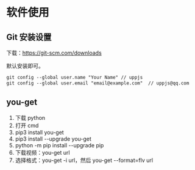 # 软件使用

## Git 安装设置

下载：<https://git-scm.com/downloads>

默认安装即可。

```txt
git config --global user.name "Your Name" // uppjs
git config --global user.email "email@example.com"  // uppjs@qq.com
```

## you-get

1. 下载 python
2. 打开 cmd
3. pip3 install you-get
4. pip3 install --upgrade you-get
5. python -m pip install --upgrade pip
6. 下载视频：you-get url
7. 选择格式：you-get -i url，然后 you-get --format=flv url